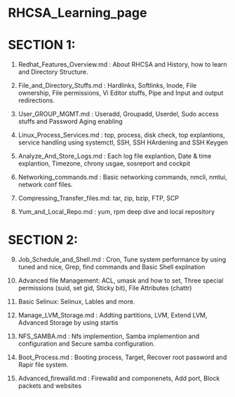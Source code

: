 # RHCSA_Learning_page



#                                               SECTION 1: 

1. Redhat_Features_Overview.md : About RHCSA and History, how to learn and Directory Structure.

2. File_and_Directory_Stuffs.md : Hardlinks, Softlinks, Inode, File ownership, File permissions, Vi Editor stuffs, Pipe and Input and output redirections.

3. User_GROUP_MGMT.md : Useradd, Groupadd, Userdel, Sudo access stuffs and Password Aging enabling

4. Linux_Process_Services.md : top, process, disk check, top explantions, service handling using systemctl, SSH, SSH HArdening and SSH Keygen

5. Analyze_And_Store_Logs.md : Each log file explantion, Date & time explantion, Timezone, chrony usgae, sosreport and cockpit

6. Networking_commands.md : Basic networking commands, nmcli, nmtui, network conf files.

7. Compressing_Transfer_files.md: tar, zip, bzip, FTP, SCP

8. Yum_and_Local_Repo.md : yum, rpm deep dive and local repository



#                                         SECTION 2:

9. Job_Schedule_and_Shell.md : Cron, Tune system performance by using tuned and nice, Grep, find commands and Basic Shell explnation

10. Advanced file Management: ACL, umask and how to set, Three special permissions (suid, set gid, Sticky bit), File Attributes (chattr)

11. Basic Selinux: Selinux, Lables and more.

12. Manage_LVM_Storage.md : Addting partitions, LVM, Extend LVM, Advanced Storage by using startis

13. NFS_SAMBA.md : Nfs implemention, Samba implemention and configuration and Secure samba configuration.

14. Boot_Process.md : Booting process, Target, Recover root password and Rapir file system.

15. Advanced_firewalld.md : Firewalld and componenets, Add port, Block packets and websites
